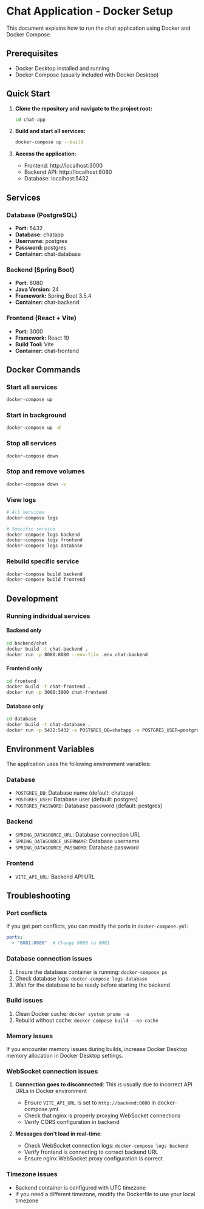 # Chat Application - Docker Setup

This document explains how to run the chat application using Docker and Docker Compose.

## Prerequisites

- Docker Desktop installed and running
- Docker Compose (usually included with Docker Desktop)

## Quick Start

1. **Clone the repository and navigate to the project root:**
   ```bash
   cd chat-app
   ```

2. **Build and start all services:**
   ```bash
   docker-compose up --build
   ```

3. **Access the application:**
   - Frontend: http://localhost:3000
   - Backend API: http://localhost:8080
   - Database: localhost:5432

## Services

### Database (PostgreSQL)
- **Port:** 5432
- **Database:** chatapp
- **Username:** postgres
- **Password:** postgres
- **Container:** chat-database

### Backend (Spring Boot)
- **Port:** 8080
- **Java Version:** 24
- **Framework:** Spring Boot 3.5.4
- **Container:** chat-backend

### Frontend (React + Vite)
- **Port:** 3000
- **Framework:** React 19
- **Build Tool:** Vite
- **Container:** chat-frontend

## Docker Commands

### Start all services
```bash
docker-compose up
```

### Start in background
```bash
docker-compose up -d
```

### Stop all services
```bash
docker-compose down
```

### Stop and remove volumes
```bash
docker-compose down -v
```

### View logs
```bash
# All services
docker-compose logs

# Specific service
docker-compose logs backend
docker-compose logs frontend
docker-compose logs database
```

### Rebuild specific service
```bash
docker-compose build backend
docker-compose build frontend
```

## Development

### Running individual services

#### Backend only
```bash
cd backend/chat
docker build -t chat-backend .
docker run -p 8080:8080 --env-file .env chat-backend
```

#### Frontend only
```bash
cd frontend
docker build -t chat-frontend .
docker run -p 3000:3000 chat-frontend
```

#### Database only
```bash
cd database
docker build -t chat-database .
docker run -p 5432:5432 -e POSTGRES_DB=chatapp -e POSTGRES_USER=postgres -e POSTGRES_PASSWORD=postgres chat-database
```

## Environment Variables

The application uses the following environment variables:

### Database
- `POSTGRES_DB`: Database name (default: chatapp)
- `POSTGRES_USER`: Database user (default: postgres)
- `POSTGRES_PASSWORD`: Database password (default: postgres)

### Backend
- `SPRING_DATASOURCE_URL`: Database connection URL
- `SPRING_DATASOURCE_USERNAME`: Database username
- `SPRING_DATASOURCE_PASSWORD`: Database password

### Frontend
- `VITE_API_URL`: Backend API URL

## Troubleshooting

### Port conflicts
If you get port conflicts, you can modify the ports in `docker-compose.yml`:
```yaml
ports:
  - "8081:8080"  # Change 8080 to 8081
```

### Database connection issues
1. Ensure the database container is running: `docker-compose ps`
2. Check database logs: `docker-compose logs database`
3. Wait for the database to be ready before starting the backend

### Build issues
1. Clean Docker cache: `docker system prune -a`
2. Rebuild without cache: `docker-compose build --no-cache`

### Memory issues
If you encounter memory issues during builds, increase Docker Desktop memory allocation in Docker Desktop settings.

### WebSocket connection issues
1. **Connection goes to disconnected**: This is usually due to incorrect API URLs in Docker environment
   - Ensure `VITE_API_URL` is set to `http://backend:8080` in docker-compose.yml
   - Check that nginx is properly proxying WebSocket connections
   - Verify CORS configuration in backend

2. **Messages don't load in real-time**: 
   - Check WebSocket connection logs: `docker-compose logs backend`
   - Verify frontend is connecting to correct backend URL
   - Ensure nginx WebSocket proxy configuration is correct

### Timezone issues
- Backend container is configured with UTC timezone
- If you need a different timezone, modify the Dockerfile to use your local timezone

